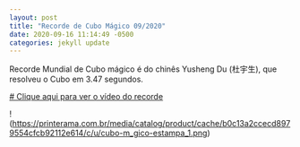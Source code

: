 ```yaml
---
layout: post
title: "Recorde de Cubo Mágico 09/2020"
date: 2020-09-16 11:14:49 -0500
categories: jekyll update
---
```


Recorde Mundial de Cubo mágico é do chinês Yusheng Du (杜宇生), que resolveu o Cubo em 3.47 segundos.

[# Clique aqui para ver o vídeo do recorde](https://www.youtube.com/watch?v=SB3ut65SFUU)

!(https://printerama.com.br/media/catalog/product/cache/b0c13a2ccecd8979554cfcb92112e614/c/u/cubo-m_gico-estampa_1.png)